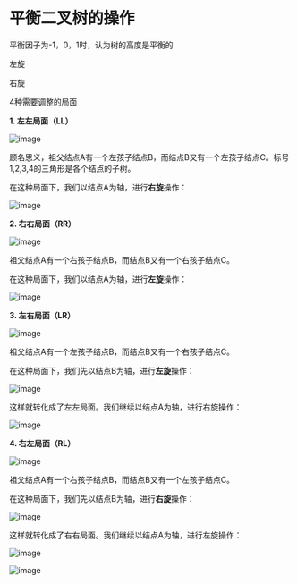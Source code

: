 # 平衡二叉树的操作
平衡因子为-1，0，1时，认为树的高度是平衡的

左旋

右旋

4种需要调整的局面


**1\. 左左局面（LL）**

![image](images/image5.png)

顾名思义，祖父结点A有一个左孩子结点B，而结点B又有一个左孩子结点C。标号1,2,3,4的三角形是各个结点的子树。

在这种局面下，我们以结点A为轴，进行**右旋**操作：

![image](images/image6.png)

**2\. 右右局面（RR）**

![image](images/image7.png)

祖父结点A有一个右孩子结点B，而结点B又有一个右孩子结点C。

在这种局面下，我们以结点A为轴，进行**左旋**操作：

![image](images/image8.png)

**3\. 左右局面（LR）**

![image](images/image9.png)

祖父结点A有一个左孩子结点B，而结点B又有一个右孩子结点C。

在这种局面下，我们先以结点B为轴，进行**左旋**操作：

![image](images/image10.png)

这样就转化成了左左局面。我们继续以结点A为轴，进行右旋操作：

![image](images/image11.png)

**4\. 右左局面（RL）**

![image](images/image12.png)

祖父结点A有一个右孩子结点B，而结点B又有一个左孩子结点C。

在这种局面下，我们先以结点B为轴，进行**右旋**操作：

![image](images/image13.png)

这样就转化成了右右局面。我们继续以结点A为轴，进行左旋操作：

![image](images/image14.png)

![image](images/image15.png)

